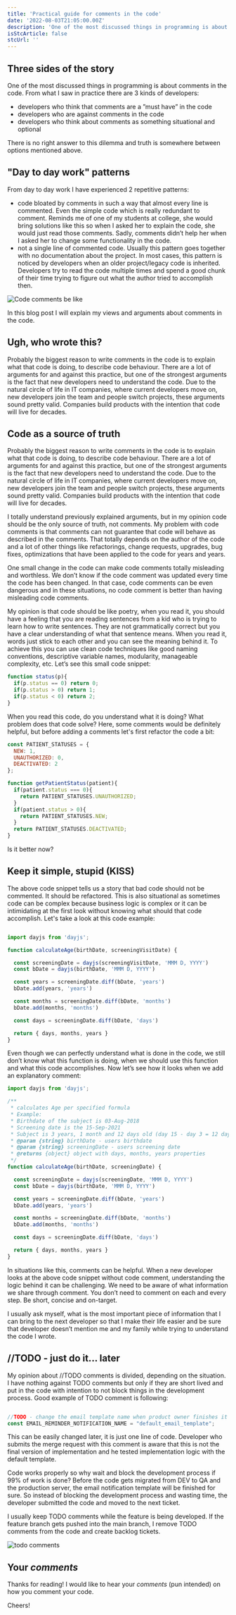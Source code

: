 ```yaml
---
title: 'Practical guide for comments in the code'
date: '2022-08-03T21:05:00.00Z'
description: 'One of the most discussed things in programming is about comments in the...'
isStcArticle: false
stcUrl: ''
---
```



## Three sides of the story

One of the most discussed things in programming is about comments in the code. From what I saw in practice there are 3 kinds of developers:
- developers who think that comments are a ”must have” in the code
- developers who are against comments in the code
- developers who think about comments as something situational and optional

There is no right answer to this dilemma and truth is somewhere between options mentioned above.


## "Day to day work" patterns

From day to day work I have experienced 2 repetitive patterns:
- code bloated by comments in such a way that almost every line is commented. Even the simple code which is really redundant to comment. Reminds me of one of my students at college, she would bring solutions like this so when I asked her to explain the code, she would just read those comments. Sadly, comments didn’t help her when I asked her to change some functionality in the code. 
- not a single line of commented code. Usually this pattern goes together with no documentation about the project. In most cases, this pattern is noticed by developers when an older project/legacy code is inherited. Developers try to read the code multiple times and spend a good chunk of their time trying to figure out what the author tried to accomplish then.

![Code comments be like](./code_comments_be_like.jpg)

In this blog post I will explain my views and arguments about comments in the code.

## Ugh, who wrote this?

Probably the biggest reason to write comments in the code is to explain what that code is doing, to describe code behaviour. There are a lot of arguments for and against this practice, but one of the strongest arguments is the fact that new developers need to understand the code. Due to the natural circle of life in IT companies, where current developers move on, new developers join the team and people switch projects, these arguments sound pretty valid. Companies build products with the intention that code will live for decades.

## Code as a source of truth

Probably the biggest reason to write comments in the code is to explain what that code is doing, to describe code behaviour. There are a lot of arguments for and against this practice, but one of the strongest arguments is the fact that new developers need to understand the code. Due to the natural circle of life in IT companies, where current developers move on, new developers join the team and people switch projects, these arguments sound pretty valid. Companies build products with the intention that code will live for decades.

I totally understand previously explained arguments, but in my opinion code should be the only source of truth, not comments. My problem with code comments is that comments can not guarantee that code will behave as described in the comments. That totally depends on the author of the code and a lot of other things like refactorings, change requests, upgrades, bug fixes, optimizations that have been applied to the code for years and years. 

One small change in the code can make code comments totally misleading and worthless. We don’t know if the code comment was updated every time the code has been changed. In that case, code comments can be even dangerous and in these situations, no code comment is better than having misleading code comments.

My opinion is that code should be like poetry, when you read it, you should have a feeling that you are reading sentences from a kid who is trying to learn how to write sentences. They are not grammatically correct but you have a clear understanding of what that sentence means. When you read it, words just stick to each other and you can see the meaning behind it.
To achieve this you can use clean code techniques like good naming conventions, descriptive variable names, modularity, manageable complexity, etc. Let’s see this small code snippet:

```js
function status(p){
  if(p.status == 0) return 0;
  if(p.status > 0) return 1;
  if(p.status < 0) return 2;
}
```

When you read this code, do you understand what it is doing? What problem does that code solve? 
Here, some comments would be definitely helpful, but before adding a comments let's first refactor the code a bit:

```js
const PATIENT_STATUSES = {
  NEW: 1,
  UNAUTHORIZED: 0,
  DEACTIVATED: 2
};

function getPatientStatus(patient){
  if(patient.status === 0){ 
    return PATIENT_STATUSES.UNAUTHORIZED;
  }
  if(patient.status > 0){ 
    return PATIENT_STATUSES.NEW;
  } 
  return PATIENT_STATUSES.DEACTIVATED;
}
```

Is it better now? 

## Keep it simple, stupid (KISS)

The above code snippet tells us a story that bad code should not be commented. It should be refactored. This is also situational as sometimes code can be complex because business logic is complex or it can be intimidating at the first look without knowing what should that code accomplish. Let's take a look at this code example:

```js

import dayjs from 'dayjs';

function calculateAge(birthDate, screeningVisitDate) {

  const screeningDate = dayjs(screeningVisitDate, 'MMM D, YYYY')
  const bDate = dayjs(birthDate, 'MMM D, YYYY')

  const years = screeningDate.diff(bDate, 'years')
  bDate.add(years, 'years')

  const months = screeningDate.diff(bDate, 'months')
  bDate.add(months, 'months')

  const days = screeningDate.diff(bDate, 'days')

  return { days, months, years }
}

```

Even though we can perfectly understand what is done in the code, we still don’t know what this function is doing, when we should use this function and what this code accomplishes. 
Now let’s see how it looks when we add an explanatory comment:


```js
import dayjs from 'dayjs';

/**
 * calculates Age per specified formula
 * Example:
 * Birthdate of the subject is 03-Aug-2018
 * Screening date is the 15-Sep-2021
 * Subject is 3 years, 1 month and 12 days old (day 15 - day 3 = 12 days)
 * @param {string} birthDate - users birthdate
 * @param {string} screeningDate - users screening date
 * @returns {object} object with days, months, years properties
 */
function calculateAge(birthDate, screeningDate) {

  const screeningDate = dayjs(screeningDate, 'MMM D, YYYY')
  const bDate = dayjs(birthDate, 'MMM D, YYYY')

  const years = screeningDate.diff(bDate, 'years')
  bDate.add(years, 'years')

  const months = screeningDate.diff(bDate, 'months')
  bDate.add(months, 'months')

  const days = screeningDate.diff(bDate, 'days')

  return { days, months, years }
}

```

In situations like this, comments can be helpful. When a new developer looks at the above code snippet without code comment, understanding the logic behind it can be challenging. We need to be aware of what information we share through comment. You don’t need to comment on each and every step. Be short, concise and on-target. 

I usually ask myself, what is the most important piece of information that I can bring to the next developer so that I make their life easier and be sure that developer doesn’t mention me and my family while trying to understand the code I wrote.

## //TODO - just do it... later

My opinion about //TODO comments is divided, depending on the situation. I have nothing against TODO comments but only if they are short lived and put in the code with intention to not block things in the development process. Good example of TODO comment is following:

```js

//TODO - change the email template name when product owner finishes it
const EMAIL_REMINDER_NOTIFICATION_NAME = "default_email_template";

```

This can be easily changed later, it is just one line of code. Developer who submits the merge request with this comment is aware that this is not the final version of implementation and he tested implementation logic with the default template. 

Code works properly so why wait and block the development process if 99% of work is done? Before the code gets migrated from DEV to QA and the production server, the email notification template will be finished for sure. So instead of blocking the development process and wasting time, the developer submitted the code and moved to the next ticket.

I usually keep TODO comments while the feature is being developed. If the feature branch gets pushed into the main branch, I remove TODO comments from the code and create backlog tickets. 

![todo comments](./todo.jpg)

## Your *comments*

Thanks for reading! I would like to hear your *comments* (pun intended) on how you comment your code. 

Cheers!

